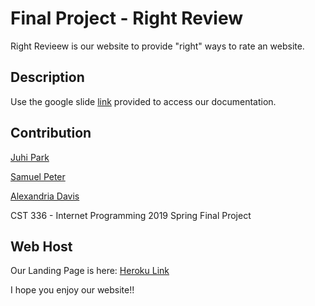 # Final Project - Right Review

Right Revieew is our website to provide "right" ways to rate an website.

## Description

Use the google slide [link](https://docs.google.com/presentation/d/1gO5CTi_X3MIFnX10SDmEVu8EhUyaWRqU0mALMeXKmeE/edit?usp=sharing) provided to access our documentation.

## Contribution
[Juhi Park](https://github.com/juhipark)

[Samuel Peter](https://github.com/hello57748)

[Alexandria Davis](https://github.com/Alexandria-Davis)

CST 336 - Internet Programming 2019 Spring Final Project

## Web Host
Our Landing Page is here: [Heroku Link](https://right-review.herokuapp.com/right_review_codebase/index.php)

I hope you enjoy our website!!
